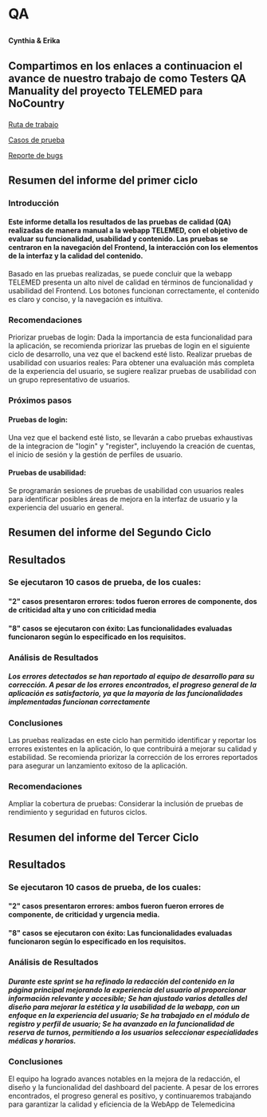 # <p> QA <br> 
#### Cynthia & Erika</p>
## Compartimos en los enlaces a continuacion el avance de nuestro trabajo de como Testers QA Manuality del proyecto TELEMED para NoCountry  </p>

[Ruta de trabajo](https://docs.google.com/document/d/1G5wRXpPVFPg-whGaKVN6AVXtSCvPiImraRYt5KyjlKI/edit?usp=sharing)

[Casos de prueba](https://docs.google.com/spreadsheets/d/1uWaH-aNiuvGv2bmvubwb8-3pTXphusKp7IRb8ho-WZg/edit?gid=0#gid=0)

[Reporte de bugs](https://docs.google.com/document/d/1zMbdVUHFzEpWacYYPenFQJv-LQPO3TND/edit?usp=sharing&ouid=108566174638418942379&rtpof=true&sd=true)

## <p> Resumen del informe del primer ciclo </p>
### <p> Introducción </br> 
#### <p> Este informe detalla los resultados de las pruebas de calidad (QA) realizadas de manera manual a la webapp TELEMED, con el objetivo de evaluar su funcionalidad, usabilidad y contenido. Las pruebas se centraron en la navegación del Frontend, la interacción con los elementos de la interfaz y la calidad del contenido.</p>

Basado en las pruebas realizadas, se puede concluir que la webapp TELEMED presenta un alto nivel de calidad en términos de funcionalidad y usabilidad del Frontend. Los botones funcionan correctamente, el contenido es claro y conciso, y la navegación es intuitiva.

### <p> Recomendaciones <br> 
Priorizar pruebas de login: Dada la importancia de esta funcionalidad para la aplicación, se recomienda priorizar las pruebas de login en el siguiente ciclo de desarrollo, una vez que el backend esté listo.
Realizar pruebas de usabilidad con usuarios reales: Para obtener una evaluación más completa de la experiencia del usuario, se sugiere realizar pruebas de usabilidad con un grupo representativo de usuarios. 

### Próximos pasos
####  <p> Pruebas de login:<br> 
Una vez que el backend esté listo, se llevarán a cabo pruebas exhaustivas de la integracion de "login" y "register", incluyendo la creación de cuentas, el inicio de sesión y la gestión de perfiles de usuario.</p>
####  <p> Pruebas de usabilidad: <br> 
Se programarán sesiones de pruebas de usabilidad con usuarios reales para identificar posibles áreas de mejora en la interfaz de usuario y la experiencia del usuario en general.</p>

## <p> Resumen del informe del Segundo Ciclo </p>
## <p> Resultados </br> 
### Se ejecutaron 10 casos de prueba, de los cuales:
#### "2" casos presentaron errores: todos fueron errores de componente, dos de criticidad alta y uno con criticidad media
#### "8" casos se ejecutaron con éxito: Las funcionalidades evaluadas funcionaron según lo especificado en los requisitos.

###  <p> Análisis de Resultados </br> 
##### Los errores detectados se han reportado al equipo de desarrollo para su corrección. A pesar de los errores encontrados, el progreso general de la aplicación es satisfactorio, ya que la mayoría de las funcionalidades implementadas funcionan correctamente </p>

###  <p> Conclusiones
Las pruebas realizadas en este ciclo han permitido identificar y reportar los errores existentes en la aplicación, lo que contribuirá a mejorar su calidad y estabilidad. Se recomienda priorizar la corrección de los errores reportados para asegurar un lanzamiento exitoso de la aplicación.
###  <p> Recomendaciones
Ampliar la cobertura de pruebas: Considerar la inclusión de pruebas de rendimiento y seguridad en futuros ciclos.

## <p> Resumen del informe del Tercer Ciclo </p>
## <p> Resultados </br> 
### Se ejecutaron 10 casos de prueba, de los cuales:
#### "2" casos presentaron errores: ambos fueron fueron errores de componente, de criticidad y urgencia media.
#### "8" casos se ejecutaron con éxito: Las funcionalidades evaluadas funcionaron según lo especificado en los requisitos.
###  <p> Análisis de Resultados </br> 
##### Durante este sprint se ha refinado la redacción del contenido en la página principal mejorando la experiencia del usuario al proporcionar información relevante y accesible; Se han ajustado varios detalles del diseño para mejorar la estética y la usabilidad de la webapp, con un enfoque en la experiencia del usuario; Se ha trabajado en el módulo de registro y perfil de usuario; Se ha avanzado en la funcionalidad de reserva de turnos, permitiendo a los usuarios seleccionar especialidades médicas y horarios.
 </p>

 ###  <p> Conclusiones
 El equipo ha logrado avances notables en la mejora de la redacción, el diseño y la funcionalidad del dashboard del paciente. A pesar de los errores encontrados, el progreso general es positivo, y continuaremos trabajando para garantizar la calidad y eficiencia de la WebApp de Telemedicina
